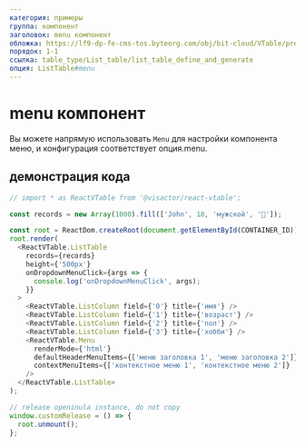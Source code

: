 ```yaml
---
категория: примеры
группа: компонент
заголовок: menu компонент
обложка: https://lf9-dp-fe-cms-tos.byteorg.com/obj/bit-cloud/VTable/preview/react-default.png
порядок: 1-1
ссылка: table_type/List_table/list_table_define_and_generate
опция: ListTable#menu
---
```


# menu компонент

Вы можете напрямую использовать `Menu` для настройки компонента меню, и конфигурация соответствует опция.menu.

## демонстрация кода

```javascript livedemo template=vtable-react
// import * as ReactVTable from '@visactor/react-vtable';

const records = new Array(1000).fill(['John', 18, 'мужской', '🏀']);

const root = ReactDom.createRoot(document.getElementById(CONTAINER_ID));
root.render(
  <ReactVTable.ListTable
    records={records}
    height={'500px'}
    onDropdownMenuClick={args => {
      console.log('onDropdownMenuClick', args);
    }}
  >
    <ReactVTable.ListColumn field={'0'} title={'имя'} />
    <ReactVTable.ListColumn field={'1'} title={'возраст'} />
    <ReactVTable.ListColumn field={'2'} title={'пол'} />
    <ReactVTable.ListColumn field={'3'} title={'хобби'} />
    <ReactVTable.Menu
      renderMode={'html'}
      defaultHeaderMenuItems={['меню заголовка 1', 'меню заголовка 2']}
      contextMenuItems={['контекстное меню 1', 'контекстное меню 2']}
    />
  </ReactVTable.ListTable>
);

// release openinula instance, do not copy
window.customRelease = () => {
  root.unmount();
};
```
